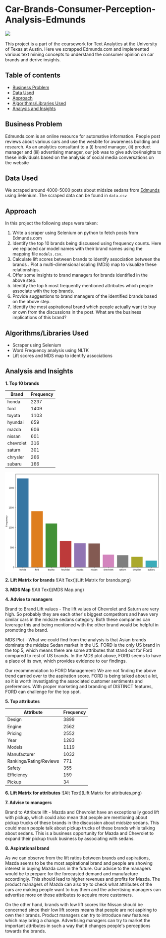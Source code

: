 # Car-Brands-Consumer-Perception-Analysis-Edmunds
 ![](https://manofmany.com/wp-content/uploads/2019/05/8-Top-Australian-Car-Brands-to-Rev-You-Up-feature.jpg)
 
This project is a part of the coursework for Text Analytics at the University of Texas at Austin. Here we scrapped Edmunds.com and implemented various text mining concepts to understand the consumer opinion on car brands and derive insights.

## Table of contents
- [Business Problem](https://github.com/anshikaahuja/Car-Brands-Consumer-Perception-Analysis-Edmunds/blob/master/README.md#business-problem)
- [Data Used](https://github.com/anshikaahuja/Car-Brands-Consumer-Perception-Analysis-Edmunds/blob/master/README.md#data-used)
- [Approach](https://github.com/anshikaahuja/Car-Brands-Consumer-Perception-Analysis-Edmunds/blob/master/README.md#approach)
- [Algorithms/Libraries Used](https://github.com/anshikaahuja/Car-Brands-Consumer-Perception-Analysis-Edmunds/blob/master/README.md#algorithmslibraries-used)
- [Analysis and Insights](https://github.com/anshikaahuja/Car-Brands-Consumer-Perception-Analysis-Edmunds/blob/master/README.md#analysis-and-insights)

## Business Problem
Edmunds.com is an online resource for automative information. People post reviews about various cars and use the wesbite for awareness building and research. As an analytics consultant to a (i) brand manager, (ii) product manager and (iii) advertising manager, our job was to give advice/insights to these individuals based on the analysis of social media conversations on the website

## Data Used
We scraped around 4000-5000 posts about midsize sedans from [Edmunds](https://forums.edmunds.com/discussion/7526/general/x/midsize-sedans-2-0/p%22) using Selenium. The scraped data can be found in `data.csv`

## Approach
In this project the following steps were taken:
1. Write a scraper using Selenium on python to fetch posts from Edmunds.com
2. Identify the top 10 brands being discussed using frequency counts. Here we replaced car model names with their brand names using the mapping file `models.csv`.
3. Calculate lift scores between brands to identify association between the brands . Plot a multi-dimensional scaling (MDS) map to visualize these relationships.
4. Offer some insights to brand managers for brands identified in the above step.
5. Identify the top 5 most frequently mentioned attributes which people associate with the top brands.
6. Provide suggestions to brand managers of the identified brands based on the above step.
7. Identify the most aspirational brand which people actually want to buy or own from the discussions in the post. What are the business implications of this brand?

## Algorithms/Libraries Used
- Scraper using Selenium
- Word Frequency analysis using NLTK
- Lift scores and MDS map to identify associations

## Analysis and Insights

**1. Top 10 brands**

Brand | Frequency
------------ | -------------
honda | 2237
ford | 1409
toyota | 1103
hyundai | 659
mazda | 606
nissan | 601
chevrolet | 316
saturn | 301
chrysler | 266
subaru | 166

![Alt Text](Frequency.png)

**2. Lift Matrix for brands**
![Alt Text](Lift Matrix for brands.png)

**3. MDS Map**
![Alt Text](MDS Map.png)

**4. Advise to managers**
   
Brand to Brand Lift values -
The lift values of Chevrolet and Saturn are very high. So probably they are each other's biggest competitors and have very similar      cars in the midsize sedans category. Both these companies can leverage this and being mentioned with the other brand would be helpful    in promoting the brand.

MDS Plot -
What we could find from the analysis is that Asian brands dominate the midsize Sedan market in the US. FORD is the only US brand in      the top 5, which means there are some attributes that stand out for Ford compared to rest of US brands. In the MDS plot above, FORD      seems to have a place of its own, which provides evidence to our findings.

Our recommendation to FORD Management: We are not finding the above trend carried over to the aspiration score. FORD is being talked    about a lot, so it is worth investigating the associated customer sentiments and preferences. With proper marketing and branding of      DISTINCT features, FORD can challenge for the top spot.

**5. Top attributes**

Attribute | Frequency
------------ | -------------
Design | 3899
Engine | 2562
Pricing | 2552
Year | 1283
Models | 1119
Manufacturer | 1032
Rankings/Rating/Reviews | 771
Safety | 355
Efficiency | 159
Pickup | 34

**6. Lift Matrix for attributes**
![Alt Text](Lift Matrix for attributes.png)

**7. Advise to managers**
  
Brand to Attribute lift -
Mazda and Chevrolet have an exceptionally good lift with pickup, which could also mean that people are mentioning about pickup trucks   of these brands in the discussion about midsize sedans. This could mean people talk about pickup trucks of these brands while talking   about sedans. This is a business opportunity for Mazda and Chevrolet to expand their pickup truck business by associating with sedans. 

**8. Aspirational brand**

As we can observe from the lift ratios between brands and aspirations, Mazda seems to be the most aspirational brand and people are      showing interest in buying Mazda cars in the future. Our advice to the managers would be to prepare for the forecasted demand and        manufacture accordingly. This should lead to higher revenues and profits for Mazda. The product managers of Mazda can also try to        check what attributes of the cars are making people want to buy them and the advertising managers can advertise more on those            attributes to acquire more customers.

On the other hand, brands with low lift scores like Nissan should be concerned since their low lift scores means that people are not    aspiring to own their brands. Product managers can try to introduce new features which may bring a change. Advertising managers can      try to market the important attributes in such a way that it changes people's perceptions towards the brands.
